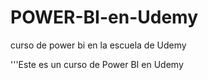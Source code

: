 # POWER-BI-en-Udemy
curso de power bi en la escuela de Udemy

'''Este es un curso de Power BI en Udemy
